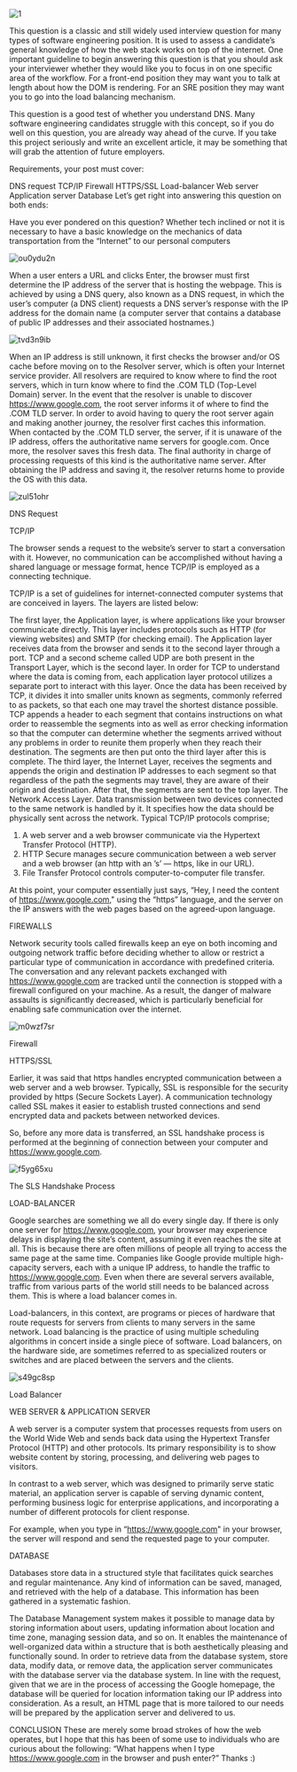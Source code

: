 ![1](https://github.com/user-attachments/assets/1e3719d1-a7d8-4c4a-80c1-8cc9e07af7b8)

This question is a classic and still widely used interview question for many types of software engineering position. It is used to assess a candidate’s general knowledge of how the web stack works on top of the internet. One important guideline to begin answering this question is that you should ask your interviewer whether they would like you to focus in on one specific area of the workflow. For a front-end position they may want you to talk at length about how the DOM is rendering. For an SRE position they may want you to go into the load balancing mechanism.

This question is a good test of whether you understand DNS. Many software engineering candidates struggle with this concept, so if you do well on this question, you are already way ahead of the curve. If you take this project seriously and write an excellent article, it may be something that will grab the attention of future employers.

Requirements, your post must cover:

DNS request
TCP/IP
Firewall
HTTPS/SSL
Load-balancer
Web server
Application server
Database
Let’s get right into answering this question on both ends:

Have you ever pondered on this question? Whether tech inclined or not it is necessary to have a basic knowledge on the mechanics of data transportation from the “Internet” to our personal computers

![ou0ydu2n](https://github.com/user-attachments/assets/5c54d864-7425-4a94-98dc-9d9f14e0b961)


When a user enters a URL and clicks Enter, the browser must first determine the IP address of the server that is hosting the webpage. This is achieved by using a DNS query, also known as a DNS request, in which the user’s computer (a DNS client) requests a DNS server’s response with the IP address for the domain name (a computer server that contains a database of public IP addresses and their associated hostnames.)


![tvd3n9ib](https://github.com/user-attachments/assets/f793a645-5bdc-445b-a5f8-17e4f95623d4)

When an IP address is still unknown, it first checks the browser and/or OS cache before moving on to the Resolver server, which is often your Internet service provider. All resolvers are required to know where to find the root servers, which in turn know where to find the .COM TLD (Top-Level Domain) server. In the event that the resolver is unable to discover https://www.google.com, the root server informs it of where to find the .COM TLD server. In order to avoid having to query the root server again and making another journey, the resolver first caches this information. When contacted by the .COM TLD server, the server, if it is unaware of the IP address, offers the authoritative name servers for google.com. Once more, the resolver saves this fresh data. The final authority in charge of processing requests of this kind is the authoritative name server. After obtaining the IP address and saving it, the resolver returns home to provide the OS with this data.


![zul51ohr](https://github.com/user-attachments/assets/7a8f5c97-f610-4d43-bce0-ac485891435b)


DNS Request

TCP/IP

The browser sends a request to the website’s server to start a conversation with it. However, no communication can be accomplished without having a shared language or message format, hence TCP/IP is employed as a connecting technique.

TCP/IP is a set of guidelines for internet-connected computer systems that are conceived in layers. The layers are listed below:

The first layer, the Application layer, is where applications like your browser communicate directly. This layer includes protocols such as HTTP (for viewing websites) and SMTP (for checking email). The Application layer receives data from the browser and sends it to the second layer through a port.
TCP and a second scheme called UDP are both present in the Transport Layer, which is the second layer. In order for TCP to understand where the data is coming from, each application layer protocol utilizes a separate port to interact with this layer. Once the data has been received by TCP, it divides it into smaller units known as segments, commonly referred to as packets, so that each one may travel the shortest distance possible. TCP appends a header to each segment that contains instructions on what order to reassemble the segments into as well as error checking information so that the computer can determine whether the segments arrived without any problems in order to reunite them properly when they reach their destination. The segments are then put onto the third layer after this is complete.
The third layer, the Internet Layer, receives the segments and appends the origin and destination IP addresses to each segment so that regardless of the path the segments may travel, they are aware of their origin and destination. After that, the segments are sent to the top layer.
The Network Access Layer. Data transmission between two devices connected to the same network is handled by it. It specifies how the data should be physically sent across the network.
Typical TCP/IP protocols comprise;

1. A web server and a web browser communicate via the Hypertext Transfer Protocol (HTTP).
2. HTTP Secure manages secure communication between a web server and a web browser (an http with an ’s’ — https, like in our URL).
3. File Transfer Protocol controls computer-to-computer file transfer.

At this point, your computer essentially just says, “Hey, I need the content of https://www.google.com," using the “https” language, and the server on the IP answers with the web pages based on the agreed-upon language.

FIREWALLS

Network security tools called firewalls keep an eye on both incoming and outgoing network traffic before deciding whether to allow or restrict a particular type of communication in accordance with predefined criteria. The conversation and any relevant packets exchanged with https://www.google.com are tracked until the connection is stopped with a firewall configured on your machine. As a result, the danger of malware assaults is significantly decreased, which is particularly beneficial for enabling safe communication over the internet.


![m0wzf7sr](https://github.com/user-attachments/assets/160e9919-9bef-41a1-8bf2-c1dbd1bd8179)

Firewall

HTTPS/SSL

Earlier, it was said that https handles encrypted communication between a web server and a web browser. Typically, SSL is responsible for the security provided by https (Secure Sockets Layer). A communication technology called SSL makes it easier to establish trusted connections and send encrypted data and packets between networked devices.

So, before any more data is transferred, an SSL handshake process is performed at the beginning of connection between your computer and https://www.google.com.

![f5yg65xu](https://github.com/user-attachments/assets/a7b8e014-4906-4ce0-8efd-96911956fa29)

The SLS Handshake Process

LOAD-BALANCER

Google searches are something we all do every single day. If there is only one server for https://www.google.com, your browser may experience delays in displaying the site’s content, assuming it even reaches the site at all. This is because there are often millions of people all trying to access the same page at the same time. Companies like Google provide multiple high-capacity servers, each with a unique IP address, to handle the traffic to https://www.google.com. Even when there are several servers available, traffic from various parts of the world still needs to be balanced across them. This is where a load balancer comes in.

Load-balancers, in this context, are programs or pieces of hardware that route requests for servers from clients to many servers in the same network. Load balancing is the practice of using multiple scheduling algorithms in concert inside a single piece of software. Load balancers, on the hardware side, are sometimes referred to as specialized routers or switches and are placed between the servers and the clients.

![s49gc8sp](https://github.com/user-attachments/assets/165432c8-60ed-413e-ba27-7149056464d2)

Load Balancer

WEB SERVER & APPLICATION SERVER

A web server is a computer system that processes requests from users on the World Wide Web and sends back data using the Hypertext Transfer Protocol (HTTP) and other protocols. Its primary responsibility is to show website content by storing, processing, and delivering web pages to visitors.

In contrast to a web server, which was designed to primarily serve static material, an application server is capable of serving dynamic content, performing business logic for enterprise applications, and incorporating a number of different protocols for client response.

For example, when you type in “https://www.google.com" in your browser, the server will respond and send the requested page to your computer.

DATABASE

Databases store data in a structured style that facilitates quick searches and regular maintenance. Any kind of information can be saved, managed, and retrieved with the help of a database. This information has been gathered in a systematic fashion.

The Database Management system makes it possible to manage data by storing information about users, updating information about location and time zone, managing session data, and so on. It enables the maintenance of well-organized data within a structure that is both aesthetically pleasing and functionally sound. In order to retrieve data from the database system, store data, modify data, or remove data, the application server communicates with the database server via the database system. In line with the request, given that we are in the process of accessing the Google homepage, the database will be queried for location information taking our IP address into consideration. As a result, an HTML page that is more tailored to our needs will be prepared by the application server and delivered to us.

CONCLUSION
These are merely some broad strokes of how the web operates, but I hope that this has been of some use to individuals who are curious about the following: “What happens when I type https://www.google.com in the browser and push enter?” Thanks :)

